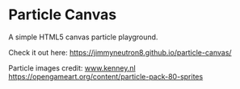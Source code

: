# Particle Canvas
A simple HTML5 canvas particle playground.

Check it out here: https://jimmyneutron8.github.io/particle-canvas/

Particle images credit: www.kenney.nl
https://opengameart.org/content/particle-pack-80-sprites
